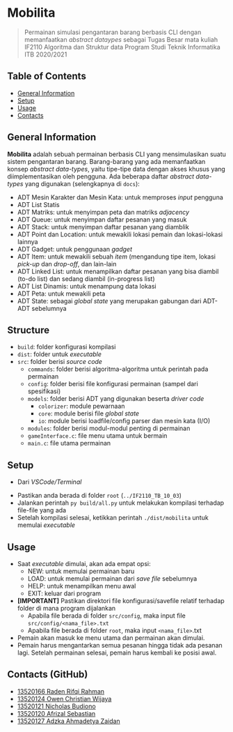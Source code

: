 # Mobilita
> Permainan simulasi pengantaran barang berbasis CLI dengan memanfaatkan _abstract dataypes_
> sebagai Tugas Besar mata kuliah IF2110 Algoritma dan Struktur data
> Program Studi Teknik Informatika ITB 2020/2021

## Table of Contents
* [General Information](#general-information)
* [Setup](#setup)
* [Usage](#usage)
* [Contacts](#contacts)


## General Information
**Mobilita** adalah sebuah permainan berbasis CLI yang mensimulasikan suatu sistem pengantaran barang. Barang-barang yang ada memanfaatkan konsep _abstract data-types_, yaitu tipe-tipe data dengan akses khusus yang diimplementasikan oleh pengguna. Ada beberapa daftar _abstract data-types_ yang digunakan (selengkapnya di `docs`):
* ADT Mesin Karakter dan Mesin Kata: untuk memproses _input_ pengguna
* ADT List Statis
* ADT Matriks: untuk menyimpan peta dan matriks _adjacency_
* ADT Queue: untuk menyimpan daftar pesanan yang masuk
* ADT Stack: untuk menyimpan daftar pesanan yang diamblik
* ADT Point dan Location: untuk mewakili lokasi pemain dan lokasi-lokasi lainnya
* ADT Gadget: untuk penggunaan _gadget_
* ADT Item: untuk mewakili sebuah _item_ (mengandung tipe item, lokasi _pick-up_ dan _drop-off_, dan lain-lain
* ADT Linked List: untuk menampilkan daftar pesanan yang bisa diambil (to-do list) dan sedang diambil (in-progress list)
* ADT List Dinamis: untuk menampung data lokasi
* ADT Peta: untuk mewakili peta
* ADT State: sebagai _global state_ yang merupakan gabungan dari ADT-ADT sebelumnya

## Structure
* `build`: folder konfigurasi kompilasi
* `dist`: folder untuk _executable_
* `src`: folder berisi _source code_
  * `commands`: folder berisi algoritma-algoritma untuk perintah pada permainan
  * `config`: folder berisi file konfigurasi permainan (sampel dari spesifikasi)
  * `models`: folder berisi ADT yang digunakan beserta _driver code_
    * `colorizer`: module pewarnaan
    * `core`: module berisi file _global state_
    * `io`: module berisi loadfile/config parser dan mesin kata (I/O)
  * `modules`: folder berisi modul-modul penting di permainan
  * `gameInterface.c`: file menu utama untuk bermain
  * `main.c`: file utama permainan
## Setup
- Dari _VSCode/Terminal_
* Pastikan anda berada di folder `root` (`../IF2110_TB_10_03`)
* Jalankan perintah `py build/all.py` untuk melakukan kompilasi terhadap file-file yang ada
* Setelah kompilasi selesai, ketikkan perintah `./dist/mobilita` untuk memulai _executable_

## Usage
* Saat _executable_ dimulai, akan ada empat opsi:
  * NEW: untuk memulai permainan baru
  * LOAD: untuk memulai permainan dari _save file_ sebelumnya
  * HELP: untuk menampilkan menu awal
  * EXIT: keluar dari program
* **[IMPORTANT]** Pastikan direktori file konfigurasi/savefile relatif terhadap folder di mana program dijalankan
  * Apabila file berada di folder `src/config`, maka input file `src/config/<nama_file>.txt`
  * Apabila file berada di folder `root`, maka input `<nama_file>`.txt
* Pemain akan masuk ke menu utama dan permainan akan dimulai.
* Pemain harus mengantarkan semua pesanan hingga tidak ada pesanan lagi. Setelah permainan selesai, pemain harus kembali ke posisi awal.

## Contacts (GitHub)
* [13520166 Raden Rifqi Rahman](https://github.com/Radenz)
* [13520124 Owen Christian Wijaya](https://github.com/clumsyyyy)
* [13520121 Nicholas Budiono](https://github.com/nicholass25)
* [13520120 Afrizal Sebastian](https://github.com/afrizalsebastian)
* [13520127 Adzka Ahmadetya Zaidan](https://github.com/Voguelish)
